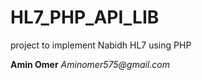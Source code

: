 # HL7_PHP_API_LIB

project to implement Nabidh HL7 using PHP

**Amin Omer** _Aminomer575@gmail.com_


